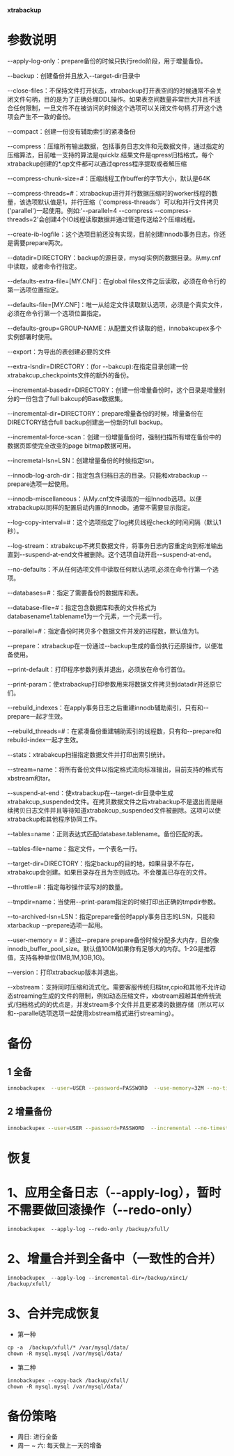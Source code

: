 **xtrabackup**


# 参数说明
--apply-log-only：prepare备份的时候只执行redo阶段，用于增量备份。

--backup：创建备份并且放入--target-dir目录中

--close-files：不保持文件打开状态，xtrabackup打开表空间的时候通常不会关闭文件句柄，目的是为了正确处理DDL操作。如果表空间数量非常巨大并且不适合任何限制，一旦文件不在被访问的时候这个选项可以关闭文件句柄.打开这个选项会产生不一致的备份。

--compact：创建一份没有辅助索引的紧凑备份

--compress：压缩所有输出数据，包括事务日志文件和元数据文件，通过指定的压缩算法，目前唯一支持的算法是quicklz.结果文件是qpress归档格式，每个xtrabackup创建的*.qp文件都可以通过qpress程序提取或者解压缩

--compress-chunk-size=#：压缩线程工作buffer的字节大小，默认是64K

--compress-threads=#：xtrabackup进行并行数据压缩时的worker线程的数量，该选项默认值是1，并行压缩（'compress-threads'）可以和并行文件拷贝('parallel')一起使用。例如:'--parallel=4 --compress --compress-threads=2'会创建4个IO线程读取数据并通过管道传送给2个压缩线程。

--create-ib-logfile：这个选项目前还没有实现，目前创建Innodb事务日志，你还是需要prepare两次。

--datadir=DIRECTORY：backup的源目录，mysql实例的数据目录。从my.cnf中读取，或者命令行指定。

--defaults-extra-file=[MY.CNF]：在global files文件之后读取，必须在命令行的第一选项位置指定。

--defaults-file=[MY.CNF]：唯一从给定文件读取默认选项，必须是个真实文件，必须在命令行第一个选项位置指定。

--defaults-group=GROUP-NAME：从配置文件读取的组，innobakcupex多个实例部署时使用。

--export：为导出的表创建必要的文件

--extra-lsndir=DIRECTORY：(for --bakcup):在指定目录创建一份xtrabakcup_checkpoints文件的额外的备份。

--incremental-basedir=DIRECTORY：创建一份增量备份时，这个目录是增量别分的一份包含了full bakcup的Base数据集。

--incremental-dir=DIRECTORY：prepare增量备份的时候，增量备份在DIRECTORY结合full backup创建出一份新的full backup。

--incremental-force-scan：创建一份增量备份时，强制扫描所有增在备份中的数据页即使完全改变的page bitmap数据可用。

--incremetal-lsn=LSN：创建增量备份的时候指定lsn。

--innodb-log-arch-dir：指定包含归档日志的目录。只能和xtrabackup --prepare选项一起使用。

--innodb-miscellaneous：从My.cnf文件读取的一组Innodb选项。以便xtrabackup以同样的配置启动内置的Innodb。通常不需要显示指定。

--log-copy-interval=#：这个选项指定了log拷贝线程check的时间间隔（默认1秒）。

--log-stream：xtrabakcup不拷贝数据文件，将事务日志内容重定向到标准输出直到--suspend-at-end文件被删除。这个选项自动开启--suspend-at-end。

--no-defaults：不从任何选项文件中读取任何默认选项,必须在命令行第一个选项。

--databases=#：指定了需要备份的数据库和表。

--database-file=#：指定包含数据库和表的文件格式为databasename1.tablename1为一个元素，一个元素一行。

--parallel=#：指定备份时拷贝多个数据文件并发的进程数，默认值为1。

--prepare：xtrabackup在一份通过--backup生成的备份执行还原操作，以便准备使用。

--print-default：打印程序参数列表并退出，必须放在命令行首位。

--print-param：使xtrabackup打印参数用来将数据文件拷贝到datadir并还原它们。

--rebuild_indexes：在apply事务日志之后重建innodb辅助索引，只有和--prepare一起才生效。

--rebuild_threads=#：在紧凑备份重建辅助索引的线程数，只有和--prepare和rebuild-index一起才生效。

--stats：xtrabakcup扫描指定数据文件并打印出索引统计。

--stream=name：将所有备份文件以指定格式流向标准输出，目前支持的格式有xbstream和tar。

--suspend-at-end：使xtrabackup在--target-dir目录中生成xtrabakcup_suspended文件。在拷贝数据文件之后xtrabackup不是退出而是继续拷贝日志文件并且等待知道xtrabakcup_suspended文件被删除。这项可以使xtrabackup和其他程序协同工作。

--tables=name：正则表达式匹配database.tablename。备份匹配的表。

--tables-file=name：指定文件，一个表名一行。

--target-dir=DIRECTORY：指定backup的目的地，如果目录不存在，xtrabakcup会创建。如果目录存在且为空则成功。不会覆盖已存在的文件。

--throttle=#：指定每秒操作读写对的数量。

--tmpdir=name：当使用--print-param指定的时候打印出正确的tmpdir参数。

--to-archived-lsn=LSN：指定prepare备份时apply事务日志的LSN，只能和xtarbackup --prepare选项一起用。

--user-memory = #：通过--prepare prepare备份时候分配多大内存，目的像innodb_buffer_pool_size。默认值100M如果你有足够大的内存。1-2G是推荐值，支持各种单位(1MB,1M,1GB,1G)。

--version：打印xtrabackup版本并退出。

--xbstream：支持同时压缩和流式化。需要客服传统归档tar,cpio和其他不允许动态streaming生成的文件的限制，例如动态压缩文件，xbstream超越其他传统流式/归档格式的的优点是，并发stream多个文件并且更紧凑的数据存储（所以可以和--parallel选项选项一起使用xbstream格式进行streaming）。


# 备份
## 1 全备

```sh
innobackupex  --user=USER --password=PASSWORD  --use-memory=32M --no-timestamp /backup/xfull/
```

## 2 增量备份

```sh
innobackupex --user=USER --password=PASSWORD  --incremental --no-timestamp --incremental-basedir=/backup/xfull/ /backup/xinc1/
```

# 恢复

# 1、应用全备日志（--apply-log），暂时不需要做回滚操作（--redo-only）
```
innobackupex  --apply-log --redo-only /backup/xfull/
```

# 2、增量合并到全备中（一致性的合并）
```
innobackupex  --apply-log --incremental-dir=/backup/xinc1/  /backup/xfull/
```

# 3、合并完成恢复
+ 第一种
```
cp -a  /backup/xfull/* /var/mysql/data/
chown -R mysql.mysql /var/mysql/data/
```
* 第二种
```
innobackupex --copy-back /backup/xfull/
chown -R mysql.mysql /var/mysql/data/
```

# 备份策略
- 周日: 进行全备
- 周一 ~ 六:  每天做上一天的增备
